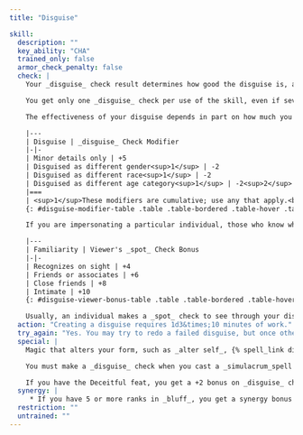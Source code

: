 ```yaml
---
title: "Disguise"

skill:
  description: ""
  key_ability: "CHA"
  trained_only: false
  armor_check_penalty: false
  check: |
    Your _disguise_ check result determines how good the disguise is, and it is opposed by others' _spot_ check results. If you don't draw any attention to yourself, others do not get to make _spot_ checks. If you come to the attention of people who are suspicious (such as a guard who is watching commoners walking through a city gate), it can be assumed that such observers are taking 10 on their _spot_ checks.

    You get only one _disguise_ check per use of the skill, even if several people are making _spot_ checks against it. The _disguise_ check is made secretly, so that you can't be sure how good the result is.

    The effectiveness of your disguise depends in part on how much you're attempting to change your appearance.

    |---
    | Disguise | _disguise_ Check Modifier
    |-|-
    | Minor details only | +5
    | Disguised as different gender<sup>1</sup> | -2
    | Disguised as different race<sup>1</sup> | -2
    | Disguised as different age category<sup>1</sup> | -2<sup>2</sup>
    |===
    | <sup>1</sup>These modifiers are cumulative; use any that apply.<br><sup>2</sup>Per step of difference between your actual age category and your disguised age category. The steps are: young (younger than adulthood), adulthood, middle age, old, and venerable. |<
    {: #disguise-modifier-table .table .table-bordered .table-hover .table-striped data-caption="Table: Disguise Check Modifiers for Various Disguises" }

    If you are impersonating a particular individual, those who know what that person looks like get a bonus on their Spot checks according to the table below. Furthermore, they are automatically considered to be suspicious of you, so opposed checks are always called for.

    |---
    | Familiarity | Viewer's _spot_ Check Bonus
    |-|-
    | Recognizes on sight | +4
    | Friends or associates | +6
    | Close friends | +8
    | Intimate | +10
    {: #disguise-viewer-bonus-table .table .table-bordered .table-hover .table-striped data-caption="Table: Spot Check Bonuses by Familiarity" }

    Usually, an individual makes a _spot_ check to see through your disguise immediately upon meeting you and each hour thereafter. If you casually meet many different creatures, each for a short time, check once per day or hour, using an average _spot_ modifier for the group.
  action: "Creating a disguise requires 1d3&times;10 minutes of work."
  try_again: "Yes. You may try to redo a failed disguise, but once others know that a disguise was attempted, they'll be more suspicious."
  special: |
    Magic that alters your form, such as _alter self_, {% spell_link disguise-self %}, _polymorph_, or _shapechange_, grants you a +10 bonus on _disguise_ checks (see the individual spell descriptions). You must succeed on a _disguise_ check with a +10 bonus to duplicate the appearance of a specific individual using the _veil_spell. Divination magic that allows people to see through illusions (such as {% spell_link true-seeing %}) does not penetrate a mundane disguise, but it can negate the magical component of a magically enhanced one.

    You must make a _disguise_ check when you cast a _simulacrum_spell to determine how good the likeness is.

    If you have the Deceitful feat, you get a +2 bonus on _disguise_ checks.
  synergy: |
     * If you have 5 or more ranks in _bluff_, you get a synergy bonus on _disguise_ checks when you know that you're being observed and you try to act in character.
  restriction: ""
  untrained: ""
---
```

